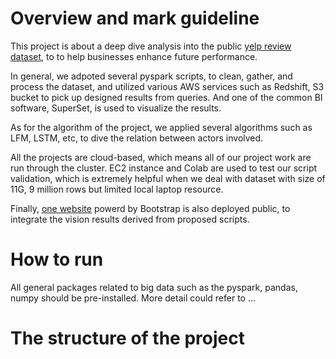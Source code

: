 # Overview and mark guideline

This project is about a deep dive analysis into the public  [yelp review dataset](https://www.kaggle.com/yelp-dataset/yelp-dataset), to to help businesses enhance future performance.  

In general, we adpoted several pyspark scripts, to clean, gather, and process the dataset, and utilized various AWS services such as Redshift, S3 bucket to pick up designed results from queries. And one of the common BI software, SuperSet, is used to visualize the results. 

As for the algorithm of the project, we applied several algorithms such as LFM, LSTM, etc, to dive the relation between actors involved. 

All the projects are cloud-based, which means all of our project work are run through the cluster. EC2 instance and Colab are used to test our script validation, which is extremely helpful when we deal with dataset with size of 11G, 9 million rows but limited local laptop resource.

Finally, [one website](https://yelp-big-data-1n2acbksm-yhs2.vercel.app/landing.html) powerd by Bootstrap is also deployed public, to integrate the vision results derived from proposed scripts.



# How to run

All general packages related to big data such as the pyspark, pandas, numpy should be pre-installed. More detail could refer to ...



# The structure of the project 



